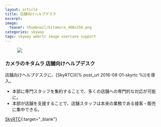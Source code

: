 ```yaml
---
layout: article
title: 店舗向けヘルプデスク
excerpt: 
image:
  teaser: thumbnail/kitamura_400x250.png
categories: skyway
tags: skyway webrtc image usercase support
---
```


<figure>
	<img src="{{ site.url }}/images/pages/kitamura.png">
</figure>

### カメラのキタムラ 店舗向けヘルプデスク

店舗向けヘルプデスクに、[SkyRTC]({% post_url 2016-08-01-skyrtc %})を導入。

- 本部に専門スタッフを集約することで、多くの店舗への専門的な対応が可能に。
- 本部が店舗を支援することで、店舗スタッフは本来の業務である接客・販売に集中できる。

[SkyRTC](http://www.mendori.co.jp/skyrtc/_pdf/skyrtc_pdf.pdf){:target="_blank"}
